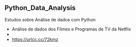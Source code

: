 ## Python_Data_Analysis
Estudos sobre Análise de dados com Python 

 - Análise de dados dos Filmes e Programas de TV da Netflix 
 - 
 - https://urlcc.cc/72kmz
